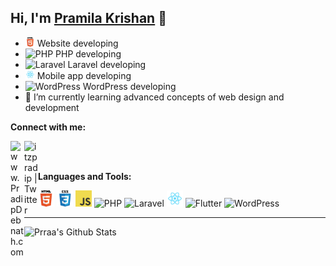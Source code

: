 ## Hi, I'm [Pramila Krishan][website] 👋

- <img alt="HTML5" width="15px" src="https://raw.githubusercontent.com/github/explore/80688e429a7d4ef2fca1e82350fe8e3517d3494d/topics/html/html.png" /> Website developing
- <img alt="PHP" width="15px" src="https://img.icons8.com/officel/30/000000/php-logo.png" /> PHP developing
- <img alt="Laravel" width="15px" src="https://img.icons8.com/fluent/48/000000/laravel.png" /> Laravel developing
- <img alt="React" width="15pxx" src="https://raw.githubusercontent.com/github/explore/80688e429a7d4ef2fca1e82350fe8e3517d3494d/topics/react/react.png" /> Mobile app developing
- <img alt="WordPress" width="15px" src="https://img.icons8.com/color/26/000000/wordpress.png" /> WordPress developing
- 🌱 I’m currently learning advanced concepts of web design and development

**Connect with me:**

[<img align="left" alt="www.PradipDebnath.com" width="22px" src="https://img.icons8.com/ultraviolet/22/000000/domain.png" />][website]
[<img align="left" alt="itzpradip | Twitter" width="22px" src="https://img.icons8.com/fluent/22/000000/twitter.png" />][twitter]

<br />
<br />

**Languages and Tools:**

<code><img alt="HTML5" width="26px" src="https://raw.githubusercontent.com/github/explore/80688e429a7d4ef2fca1e82350fe8e3517d3494d/topics/html/html.png" /></code>
<code><img alt="CSS3" width="26px" src="https://raw.githubusercontent.com/github/explore/80688e429a7d4ef2fca1e82350fe8e3517d3494d/topics/css/css.png" /></code>
<code><img alt="JavaScript" width="26px" src="https://raw.githubusercontent.com/github/explore/80688e429a7d4ef2fca1e82350fe8e3517d3494d/topics/javascript/javascript.png" /></code>
<img alt="PHP" width="26px" src="https://img.icons8.com/officel/30/000000/php-logo.png" />
<img alt="Laravel" width="26px" src="https://img.icons8.com/fluent/48/000000/laravel.png" />
<img alt="React" width="26px" src="https://raw.githubusercontent.com/github/explore/80688e429a7d4ef2fca1e82350fe8e3517d3494d/topics/react/react.png" />
<img alt="Flutter" width="26px" src="https://img.icons8.com/color/26/000000/flutter.png" />
<img alt="WordPress" width="26px" src="https://img.icons8.com/color/26/000000/wordpress.png" />
<br />
<!-- BLOG-POST-LIST:START -->

<!-- BLOG-POST-LIST:END -->

---

<img align="left" alt="Prraa's Github Stats" src="https://github-readme-stats.vercel.app/api?username=pramilakm&show_icons=true&hide_border=true" />

[website]: https://pramila.rupareka.com
[twitter]: https://twitter.com/pramilakm
